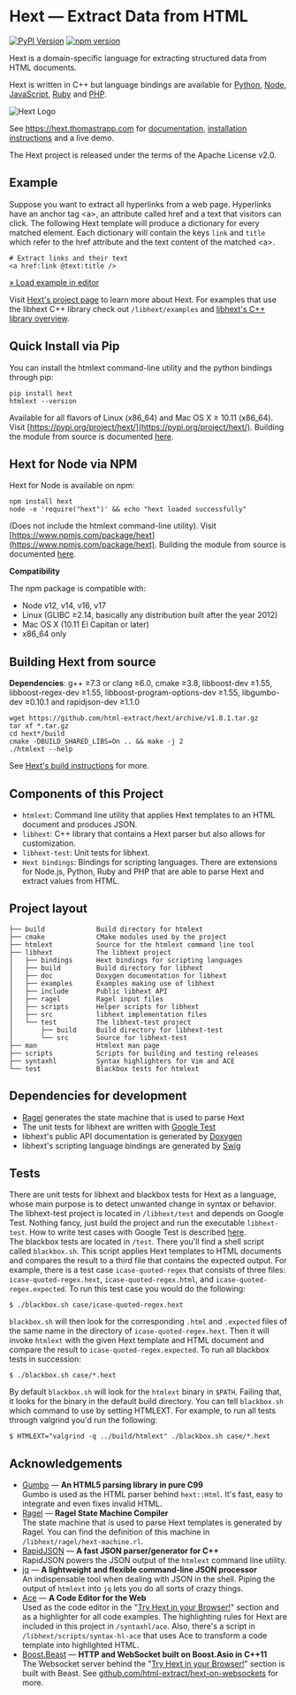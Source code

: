 # Hext — Extract Data from HTML

[![PyPI Version](https://img.shields.io/pypi/v/hext.svg?color=blue)](https://pypi.org/project/hext/) [![npm version](https://img.shields.io/npm/v/hext.svg)](https://www.npmjs.com/package/hext)

Hext is a domain-specific language for extracting structured data from HTML documents.

Hext is written in C++ but language bindings are available for [Python](https://hext.thomastrapp.com/download#hext-for-python), [Node](https://hext.thomastrapp.com/download#hext-for-node), [JavaScript](https://hext.thomastrapp.com/download#hext-for-javascript), [Ruby](https://hext.thomastrapp.com/download#hext-for-ruby) and [PHP](https://hext.thomastrapp.com/download#hext-for-php).

![Hext Logo](https://raw.githubusercontent.com/html-extract/html-extract.github.io/master/hext-logo-x100.png)

See https://hext.thomastrapp.com for
[documentation](https://hext.thomastrapp.com/documentation), 
[installation instructions](https://hext.thomastrapp.com/download) and a live demo.

The Hext project is released under the terms of the Apache License v2.0.

## Example
Suppose you want to extract all hyperlinks from a web page. Hyperlinks have an
anchor tag &lt;a&gt;, an attribute called href and a text that visitors can
click. The following Hext template will produce a dictionary for every matched
element. Each dictionary will contain the keys `link` and `title` which refer
to the href attribute and the text content of the matched &lt;a&gt;.

    # Extract links and their text
    <a href:link @text:title />

[&raquo; Load example in editor](https://hext.thomastrapp.com/#attribute)

Visit [Hext's project page](https://hext.thomastrapp.com) to learn more about
Hext. For examples that use the libhext C++ library check out `/libhext/examples`
and
[libhext's C++ library overview](https://hext.thomastrapp.com/libhext-overview).

## Quick Install via Pip

You can install the htmlext command-line utility and the python bindings through pip:

    pip install hext
    htmlext --version

Available for all flavors of Linux (x86_64) and Mac OS X ≥ 10.11 (x86_64).
Visit [https://pypi.org/project/hext/](https://pypi.org/project/hext/).
Building the module from source is documented [here](https://hext.thomastrapp.com/download#building-python-hext).

## Hext for Node via NPM

Hext for Node is available on npm:

    npm install hext
    node -e 'require("hext")' && echo "hext loaded successfully"

(Does not include the htmlext command-line utility).
Visit [https://www.npmjs.com/package/hext](https://www.npmjs.com/package/hext).
Building the module from source is documented [here](https://hext.thomastrapp.com/download#building-nodejs-hext).

__Compatibility__

The npm package is compatible with:

* Node v12, v14, v16, v17
* Linux (GLIBC ≥2.14, basically any distribution built after the year 2012)
* Mac OS X (10.11 El Capitan or later)
* x86_64 only


## Building Hext from source

**Dependencies**: g++ ≥7.3 or clang ≥6.0, cmake ≥3.8, libboost-dev ≥1.55, libboost-regex-dev ≥1.55, libboost-program-options-dev ≥1.55, libgumbo-dev ≥0.10.1 and rapidjson-dev ≥1.1.0

```
wget https://github.com/html-extract/hext/archive/v1.0.1.tar.gz
tar xf *.tar.gz
cd hext*/build
cmake -DBUILD_SHARED_LIBS=On .. && make -j 2
./htmlext --help
```

See [Hext's build instructions](https://hext.thomastrapp.com/download#building-hext) for more.

## Components of this Project
* `htmlext`: Command line utility that applies Hext templates to an HTML document
  and produces JSON.
* `libhext`: C++ library that contains a Hext parser but also allows for
  customization.
* `libhext-test`: Unit tests for libhext.
* `Hext bindings`: Bindings for scripting languages. There are extensions for
  Node.js, Python, Ruby and PHP that are able to parse Hext and extract values
  from HTML.

## Project layout
    ├── build             Build directory for htmlext
    ├── cmake             CMake modules used by the project
    ├── htmlext           Source for the htmlext command line tool
    ├── libhext           The libhext project
    │   ├── bindings      Hext bindings for scripting languages
    │   ├── build         Build directory for libhext
    │   ├── doc           Doxygen documentation for libhext
    │   ├── examples      Examples making use of libhext
    │   ├── include       Public libhext API
    │   ├── ragel         Ragel input files
    │   ├── scripts       Helper scripts for libhext
    │   ├── src           libhext implementation files
    │   └── test          The libhext-test project
    │       ├── build     Build directory for libhext-test
    │       └── src       Source for libhext-test
    ├── man               Htmlext man page
    ├── scripts           Scripts for building and testing releases
    ├── syntaxhl          Syntax highlighters for Vim and ACE
    └── test              Blackbox tests for htmlext

## Dependencies for development
* [Ragel](http://www.colm.net/open-source/ragel/) generates the state machine
  that is used to parse Hext
* The unit tests for libhext are written with
  [Google Test](https://github.com/google/googletest)
* libhext's public API documentation is generated by
  [Doxygen](http://www.stack.nl/~dimitri/doxygen/)
* libhext's scripting language bindings are generated by
  [Swig](http://www.swig.org/)

## Tests
There are unit tests for libhext and blackbox tests for Hext as a language,
whose main purpose is to detect unwanted change in syntax or behavior.  
The libhext-test project is located in `/libhext/test` and depends on Google
Test. Nothing fancy, just build the project and run the executable
`libhext-test`. How to write test cases with Google Test is described
[here](https://github.com/google/googletest/blob/master/googletest/docs/Primer.md).  
The blackbox tests are located in `/test`. There you'll find a shell script
called `blackbox.sh`. This script applies Hext templates to HTML documents and
compares the result to a third file that contains the expected output. For
example, there is a test case `icase-quoted-regex` that consists of three files:
`icase-quoted-regex.hext`, `icase-quoted-regex.html`, and
`icase-quoted-regex.expected`. To run this test case you would do the following:

    $ ./blackbox.sh case/icase-quoted-regex.hext

`blackbox.sh` will then look for the corresponding `.html` and `.expected` files
of the same name in the directory of `icase-quoted-regex.hext`. Then it will
invoke `htmlext` with the given Hext template and HTML document and compare the
result to `icase-quoted-regex.expected`. To run all blackbox tests in
succession:

    $ ./blackbox.sh case/*.hext

By default `blackbox.sh` will look for the `htmlext` binary in `$PATH`. Failing
that, it looks for the binary in the default build directory. You can tell
`blackbox.sh` which command to use by setting HTMLEXT. For example, to run all
tests through valgrind you'd run the following:

    $ HTMLEXT="valgrind -q ../build/htmlext" ./blackbox.sh case/*.hext

## Acknowledgements
* [Gumbo](https://github.com/google/gumbo-parser)
  — **An HTML5 parsing library in pure C99**  
  Gumbo is used as the HTML parser behind `hext::Html`. It's fast, easy to
  integrate and even fixes invalid HTML.
* [Ragel](http://www.colm.net/open-source/ragel/)
  — **Ragel State Machine Compiler**  
  The state machine that is used to parse Hext templates is generated by Ragel.
  You can find the definition of this machine in `/libhext/ragel/hext-machine.rl`.
* [RapidJSON](http://rapidjson.org/)
  — **A fast JSON parser/generator for C++**  
  RapidJSON powers the JSON output of the `htmlext` command line utility.
* [jq](https://stedolan.github.io/jq/)
  — **A lightweight and flexible command-line JSON processor**  
  An indispensable tool when dealing with JSON in the shell.
  Piping the output of `htmlext` into `jq` lets you do all sorts of crazy things.
* [Ace](https://ace.c9.io/) — **A Code Editor for the Web**  
  Used as the code editor in the
  "[Try Hext in your Browser!](https://hext.thomastrapp.com)" section and as a
  highlighter for all code examples. The highlighting rules for Hext are
  included in this project in `/syntaxhl/ace`. Also, there's a script in
  `/libhext/scripts/syntax-hl-ace` that uses Ace to transform a code template
  into highlighted HTML.
* [Boost.Beast](https://github.com/boostorg/beast)
  — **HTTP and WebSocket built on Boost.Asio in C++11**  
  The Websocket server behind the "[Try Hext in your Browser!](https://hext.thomastrapp.com)"
  section is built with Beast. See [github.com/html-extract/hext-on-websockets](https://github.com/html-extract/hext-on-websockets) for more.

